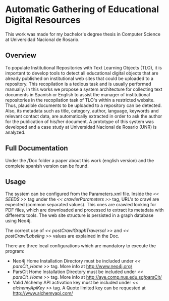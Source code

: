 Automatic Gathering of Educational Digital Resources 
=========
This work was made for my bachelor's degree thesis in Computer Science at Universidad Nacional de Rosario.

Overview
--
To populate Institutional Repositories  with Text Learning Objects (TLO), 
it is important to develop tools to detect all educational digital objects
that are already published on institutional web sites that could be
uploaded to a repository. This recopilation is a tedious task and
is usually performed manually. In this works we propose a system
architecture for collecting text documents in Spanish or English
to assist the manager of institutional repositories in the
recopilation task of TLO's within a restricted website. Thus,
plausible documents to be uploaded to a repository can be
detected. Also, its metadata such as title, category, author,
language, keywords and relevant contact data, are automatically
extracted in order to ask the author for the publication of his/her
document. A prototype of this system was developed and a case
study at Universidad Nacional de Rosario (UNR) is analyzed.

Full Documentation
--
Under the /Doc folder a paper about this work (english version) and the complete spanish version can be found.

Usage
--
The system can be configured from the Parameters.xml file. 
Inside the *<< SEEDS >>* tag under the *<< crawlerParameters >>* tag, 
URL's to crawl are expected (common separated values). 
This ones are crawled looking for PDF files, which are downloaded and processed 
to extract its metadata with differents tools. The web site structure is persisted 
in a graph database using Neo4j.

The correct use of *<< postCrawlGraphTraversal >>* and *<< postCrawlLabeling >>* values are explained in the Doc.

There are three local configurations which are mandatory to execute the program:

- Neo4j Home Installation Directory must be included under *<< parsCit_Home >>*  tag. More info at http://www.neo4j.org/
- ParsCit Home Installation Directory must be included under *<< parsCit_Home >>* tag. More info at http://aye.comp.nus.edu.sg/parsCit/
- Valid Alchemy API activation key must be included under *<< alchemyApiKey >>* tag. A Quote limited key can be requested at http://www.alchemyapi.com/
